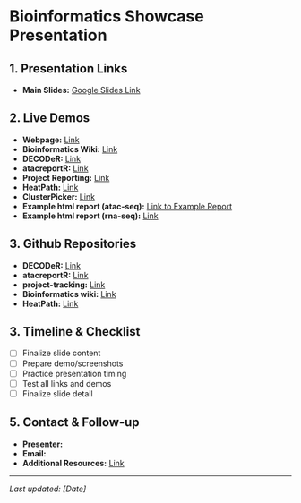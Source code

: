 # Bioinformatics Showcase Presentation

## 1. Presentation Links

- **Main Slides:** [Google Slides Link](https://docs.google.com/presentation/d/1o9k5sznZBza0JpcvMg035jBE_ryfzbLs67_n5CYGJJw/edit?usp=sharing)

## 2. Live Demos

- **Webpage:** [Link]()
- **Bioinformatics Wiki:** [Link]()
- **DECODeR:** [Link](https://devbcb-sr.rc.ufl.edu/decoder/)
- **atacreportR:** [Link]()
- **Project Reporting:** [Link]()
- **HeatPath:** [Link]()
- **ClusterPicker:** [Link]()
- **Example html report (atac-seq):** [Link to Example Report](https://ufhcc-bcbsr.github.io/atac-reportR/)
- **Example html report (rna-seq):** [Link]()
  
## 3. Github Repositories 

- **DECODeR:** [Link](https://github.com/UFHCC-BCBSR/swamp-seq-dev)
- **atacreportR:** [Link](https://github.com/UFHCC-BCBSR/atac-reportR)
- **project-tracking:** [Link]()
- **Bioinformatics wiki:** [Link]()
- **HeatPath:** [Link](https://github.com/UFHCC-BCBSR/heath-path-app)

## 3. Timeline & Checklist

- [ ] Finalize slide content
- [ ] Prepare demo/screenshots
- [ ] Practice presentation timing
- [ ] Test all links and demos
- [ ] Finalize slide detail

## 5. Contact & Follow-up

- **Presenter:** 
- **Email:** 
- **Additional Resources:** [Link]()

---
*Last updated: [Date]*
